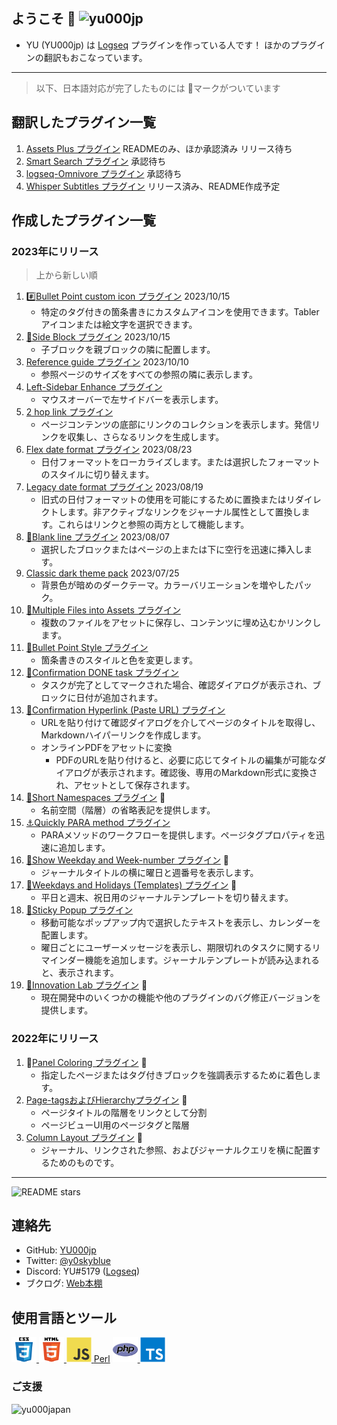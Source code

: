 ## ようこそ 👋 <img src="https://komarev.com/ghpvc/?username=yu000jp&label=Profile%20views&color=0e75b6&style=flat" alt="yu000jp" />

- YU (YU000jp) は [Logseq](https://github.com/logseq) プラグインを作っている人です！ ほかのプラグインの翻訳もおこなっています。

---

> 以下、日本語対応が完了したものには 🗾マークがついています

## 翻訳したプラグイン一覧

1. [Assets Plus プラグイン](https://github.com/xyhp915/logseq-assets-plus) READMEのみ、ほか承認済み リリース待ち
2. [Smart Search プラグイン](https://github.com/YU000jp/logseq-plugin-smartsearch) 承認待ち
3. [logseq-Omnivore プラグイン](https://github.com/YU000jp/logseq-omnivore) 承認待ち
4. [Whisper Subtitles プラグイン](https://github.com/usoonees/logseq-plugin-whisper-subtitles) リリース済み、README作成予定

## 作成したプラグイン一覧

### 2023年にリリース
> 上から新しい順

1. [#️⃣Bullet Point custom icon プラグイン](https://github.com/YU000jp/logseq-plugin-bullet-point-custom-icon) 2023/10/15
   - 特定のタグ付きの箇条書きにカスタムアイコンを使用できます。Tablerアイコンまたは絵文字を選択できます。
1. [🥦Side Block プラグイン](https://github.com/YU000jp/logseq-plugin-side-block) 2023/10/15
   - 子ブロックを親ブロックの隣に配置します。
1. [Reference guide プラグイン](https://github.com/YU000jp/logseq-plugin-reference-guide) 2023/10/10
   - 参照ページのサイズをすべての参照の隣に表示します。
1. [Left-Sidebar Enhance プラグイン](https://github.com/YU000jp/logseq-plugin-left-sidebar-enhance)
   - マウスオーバーで左サイドバーを表示します。
1. [2 hop link プラグイン](https://github.com/YU000jp/logseq-plugin-two-hop-link)
   - ページコンテンツの底部にリンクのコレクションを表示します。発信リンクを収集し、さらなるリンクを生成します。
1. [Flex date format プラグイン](https://github.com/YU000jp/logseq-plugin-flex-date-format) 2023/08/23
   - 日付フォーマットをローカライズします。または選択したフォーマットのスタイルに切り替えます。
1. [Legacy date format プラグイン](https://github.com/YU000jp/logseq-plugin-legacy-date-format) 2023/08/19
   - 旧式の日付フォーマットの使用を可能にするために置換またはリダイレクトします。非アクティブなリンクをジャーナル属性として置換します。これらはリンクと参照の両方として機能します。
1. [🦢Blank line プラグイン](https://github.com/YU000jp/logseq-plugin-blank-line) 2023/08/07
   - 選択したブロックまたはページの上または下に空行を迅速に挿入します。
1. [Classic dark theme pack](https://github.com/YU000jp/logseq-theme-classic-dark-theme-pack) 2023/07/25
   - 背景色が暗めのダークテーマ。カラーバリエーションを増やしたパック。
1. [📂Multiple Files into Assets プラグイン](https://github.com/YU000jp/logseq-plugin-multiple-assets)
   - 複数のファイルをアセットに保存し、コンテンツに埋め込むかリンクします。
1. [🔷Bullet Point Style プラグイン](https://github.com/YU000jp/logseq-plugin-bullet-point-style)
   - 箇条書きのスタイルと色を変更します。
1. [💪Confirmation DONE task プラグイン](https://github.com/YU000jp/logseq-plugin-confirmation-done-task)
   - タスクが完了としてマークされた場合、確認ダイアログが表示され、ブロックに日付が追加されます。
1. [🔗Confirmation Hyperlink (Paste URL) プラグイン](https://github.com/YU000jp/logseq-plugin-confirmation-hyperlink)
   - URLを貼り付けて確認ダイアログを介してページのタイトルを取得し、Markdownハイパーリンクを作成します。
   - オンラインPDFをアセットに変換
     - PDFのURLを貼り付けると、必要に応じてタイトルの編集が可能なダイアログが表示されます。確認後、専用のMarkdown形式に変換され、アセットとして保存されます。
1. [🍰Short Namespaces プラグイン](https://github.com/YU000jp/logseq-plugin-short-namespaces) 🗾
   - 名前空間（階層）の省略表記を提供します。
1. [⚓Quickly PARA method プラグイン](https://github.com/YU000jp/logseq-plugin-quickly-para-method)
   - PARAメソッドのワークフローを提供します。ページタグプロパティを迅速に追加します。
1. [📆Show Weekday and Week-number プラグイン](https://github.com/YU000jp/logseq-plugin-show-weekday-and-week-number) 🗾
     - ジャーナルタイトルの横に曜日と週番号を表示します。
1. [🛌Weekdays and Holidays (Templates) プラグイン](https://github.com/YU000jp/logseq-plugin-weekdays-and-weekends) 🗾
   - 平日と週末、祝日用のジャーナルテンプレートを切り替えます。
1. [📍Sticky Popup プラグイン](https://github.com/YU000jp/logseq-plugin-sticky-popup)
   - 移動可能なポップアップ内で選択したテキストを表示し、カレンダーを配置します。
   - 曜日ごとにユーザーメッセージを表示し、期限切れのタスクに関するリマインダー機能を追加します。ジャーナルテンプレートが読み込まれると、表示されます。
1. [🌱Innovation Lab プラグイン](https://github.com/YU000jp/logseq-plugin-some-menu-extender) 🗾
   - 現在開発中のいくつかの機能や他のプラグインのバグ修正バージョンを提供します。

### 2022年にリリース

1. 🎨[Panel Coloring プラグイン](https://github.com/YU000jp/logseq-plugin-panel-coloring) 🗾
   - 指定したページまたはタグ付きブロックを強調表示するために着色します。
1. [Page-tagsおよびHierarchyプラグイン](https://github.com/YU000jp/logseq-page-tags-and-hierarchy) 🗾
   - ページタイトルの階層をリンクとして分割
   -  ページビューUI用のページタグと階層
1. [Column Layout プラグイン](https://github.com/YU000jp/Logseq-column-Layout) 🗾
   - ジャーナル、リンクされた参照、およびジャーナルクエリを横に配置するためのものです。

---

![README stars](https://github-readme-stats.vercel.app/api?username=YU000jp&theme=graywhite)

## 連絡先
* GitHub: [YU000jp](https://github.com/YU000jp)
* Twitter: [@y0skyblue](https://twitter.com/y0skyblue)
* Discord: YU#5179 ([Logseq](https://discord.gg/logseq))
* ブクログ: [Web本棚](https://booklog.jp/users/p510hv)

## 使用言語とツール
<p align="left"> <a href="https://www.w3schools.com/css/" target="_blank" rel="noreferrer" title="CSS3"><img src="https://raw.githubusercontent.com/devicons/devicon/master/icons/css3/css3-original-wordmark.svg" alt="css3" width="40" height="40"/> </a> <a href="https://www.w3.org/html/" target="_blank" rel="noreferrer" title="HTML5"> <img src="https://raw.githubusercontent.com/devicons/devicon/master/icons/html5/html5-original-wordmark.svg" alt="html5" width="40" height="40"/> </a> <a href="https://developer.mozilla.org/en-US/docs/Web/JavaScript" target="_blank" rel="noreferrer" title="JavaScript"> <img src="https://raw.githubusercontent.com/devicons/devicon/master/icons/javascript/javascript-original.svg" alt="javascript" width="40" height="40"/> </a> <a href="https://www.perl.org/" target="_blank" rel="noreferrer" title="Perl"> Perl</a> <a href="https://www.php.net" target="_blank" rel="noreferrer" title="PHP"> <img src="https://raw.githubusercontent.com/devicons/devicon/master/icons/php/php-original.svg" alt="php" width="40" height="40"/> </a> <a href="https://www.typescriptlang.org/" target="_blank" rel="noreferrer" title="TypeScript"> <img src="https://raw.githubusercontent.com/devicons/devicon/master/icons/typescript/typescript-original.svg" alt="typescript" width="40" height="40"/> </a> </p>

### ご支援
<p><a href="https://www.buymeacoffee.com/yu000japan" title="Buy me a coffee"> <img align="left" src="https://cdn.buymeacoffee.com/buttons/v2/default-yellow.png" height="50" width="210" alt="yu000japan" /></a></p><br><br>
